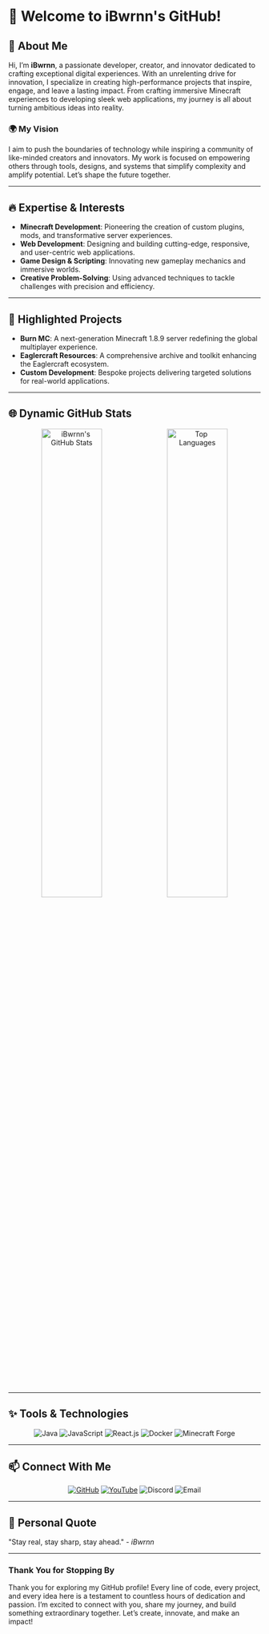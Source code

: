 # 👋 Welcome to iBwrnn's GitHub!

## 🎯 About Me
Hi, I’m **iBwrnn**, a passionate developer, creator, and innovator dedicated to crafting exceptional digital experiences. With an unrelenting drive for innovation, I specialize in creating high-performance projects that inspire, engage, and leave a lasting impact. From crafting immersive Minecraft experiences to developing sleek web applications, my journey is all about turning ambitious ideas into reality.

### 🌍 My Vision
I aim to push the boundaries of technology while inspiring a community of like-minded creators and innovators. My work is focused on empowering others through tools, designs, and systems that simplify complexity and amplify potential. Let’s shape the future together.

---

## 🔥 Expertise & Interests
- **Minecraft Development**: Pioneering the creation of custom plugins, mods, and transformative server experiences.
- **Web Development**: Designing and building cutting-edge, responsive, and user-centric web applications.
- **Game Design & Scripting**: Innovating new gameplay mechanics and immersive worlds.
- **Creative Problem-Solving**: Using advanced techniques to tackle challenges with precision and efficiency.

---

## 🌟 Highlighted Projects
- **Burn MC**: A next-generation Minecraft 1.8.9 server redefining the global multiplayer experience.
- **Eaglercraft Resources**: A comprehensive archive and toolkit enhancing the Eaglercraft ecosystem.
- **Custom Development**: Bespoke projects delivering targeted solutions for real-world applications.

---

## 🌐 Dynamic GitHub Stats
<div align="center">
  <img src="https://github-readme-stats.vercel.app/api?username=Ibwrnn&show_icons=true&theme=radical&count_private=true" alt="iBwrnn's GitHub Stats" style="width:49%; display:inline-block;">
  <img src="https://github-readme-stats.vercel.app/api/top-langs/?username=Ibwrnn&layout=compact&theme=radical" alt="Top Languages" style="width:49%; display:inline-block;">
</div>

---

## ✨ Tools & Technologies
<div align="center">
  <img src="https://img.shields.io/badge/Code-Java-informational?style=flat&logo=java&color=blue" alt="Java">
  <img src="https://img.shields.io/badge/Code-JavaScript-informational?style=flat&logo=javascript&color=yellow" alt="JavaScript">
  <img src="https://img.shields.io/badge/Framework-React.js-informational?style=flat&logo=react&color=cyan" alt="React.js">
  <img src="https://img.shields.io/badge/Tools-Docker-informational?style=flat&logo=docker&color=blue" alt="Docker">
  <img src="https://img.shields.io/badge/Game%20Engines-Minecraft%20Forge/Spigot-success" alt="Minecraft Forge">
</div>

---

## 📫 Connect With Me
<div align="center">
  <a href="https://github.com/Ibwrnn"><img src="https://img.shields.io/badge/GitHub-iBwrnn-lightgrey?logo=github" alt="GitHub"></a>
  <a href="https://www.youtube.com/@IBwrnn"><img src="https://img.shields.io/badge/YouTube-iBwrnn-red?logo=youtube" alt="YouTube"></a>
  <a><img src="https://img.shields.io/badge/Discord-iBwrnn-lightblue?logo=discord" alt="Discord"></a>
  <a><img src="https://img.shields.io/badge/Email-flqmze@gmail.com-ff69b4" alt="Email"></a>
</div>

---

## 💬 Personal Quote
"Stay real, stay sharp, stay ahead." - *iBwrnn*

---

### Thank You for Stopping By
Thank you for exploring my GitHub profile! Every line of code, every project, and every idea here is a testament to countless hours of dedication and passion. I’m excited to connect with you, share my journey, and build something extraordinary together. Let’s create, innovate, and make an impact!
